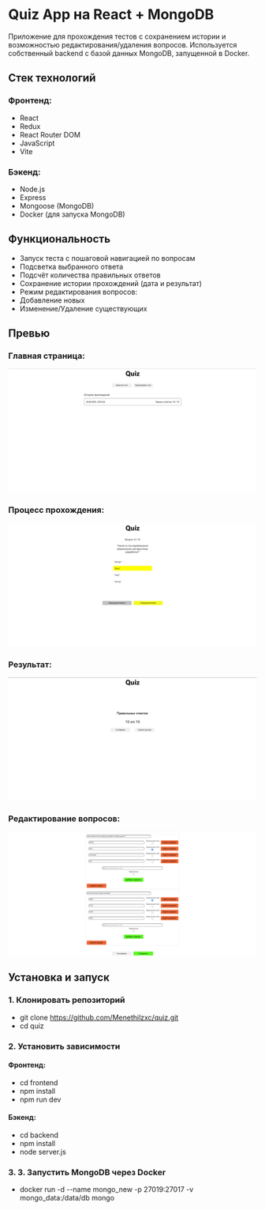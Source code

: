# Quiz App на React + MongoDB

Приложение для прохождения тестов с сохранением истории и возможностью редактирования/удаления вопросов. Используется собственный backend с базой данных MongoDB, запущенной в Docker.

## Стек технологий

### Фронтенд:
- React
- Redux
- React Router DOM
- JavaScript
- Vite

### Бэкенд:
- Node.js
- Express
- Mongoose (MongoDB)
- Docker (для запуска MongoDB)

##  Функциональность

-  Запуск теста с пошаговой навигацией по вопросам
-  Подсветка выбранного ответа
-  Подсчёт количества правильных ответов
-  Сохранение истории прохождений (дата и результат)
-  Режим редактирования вопросов:
  - Добавление новых
  - Изменение/Удаление существующих

##  Превью

###  Главная страница:
![Главная](./src/assets/main-preview.png)

###  Процесс прохождения:
![Вопрос](./src/assets/question-preview.jpg)

###  Результат:
![Результат](./src/assets/result-preview.png)

###  Редактирование вопросов:
![Результат](./src/assets/edit-questions-preview.png)

##  Установка и запуск

### 1. Клонировать репозиторий

- git clone https://github.com/Menethilzxc/quiz.git
- cd quiz

### 2. Установить зависимости

#### Фронтенд:

- cd frontend
- npm install
- npm run dev


#### Бэкенд:
- cd backend
- npm install
- node server.js

### 3. 3. Запустить MongoDB через Docker

- docker run -d --name mongo_new -p 27019:27017 -v mongo_data:/data/db mongo
